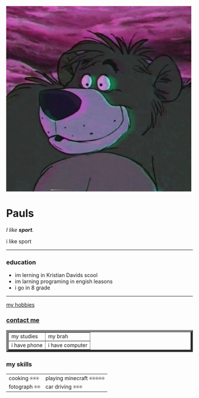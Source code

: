 <!DOCTYPE html>
<html lang="en" dir="ltr">

<head>
  <meta charset="utf-8">
  <title>Pauls👵 personal weppage</title>
</head>

<body>
  <img src="pauls.jpg" alt="pauls image">
  <h1>Pauls</h1>
  <p><em>I like <strong> sport</strong>.</em></p>
  <p>i like  sport</p>
  <hr size="3" noshade>
  <h3>education</h3>
  <ul>
    <li>im lerning in Kristian Davids scool</li>
    <li>im larning programing in engish leasons</li>
    <li>i go in 8 grade</li>
  </ul>
  <hr size="3" noshade>
  </table>
  <a href="hobbies.html">my hobbies</a>
  <h3><a href="contact me.html">contact me</a></h3>

  <table border="6">
    <tr>
      <td>my studies</td>
      <td>my brah</td>
    </tr>
    <tr>
      <td>i have phone</td>
      <td>i have computer</td>
    </tr>
  </table>
  <h3>my skills</h3>
  <table cellspacing="20">
    <tr>
      <td>cooking ⍟⍟⍟</td>
      <td>playing minecraft ⍟⍟⍟⍟⍟</td>
    </tr>
    <tr>
      <td>fotograph ⍟⍟</td>
      <td>car driving ⍟⍟⍟</td>
    </tr>
  </table>


</body>

</html>
